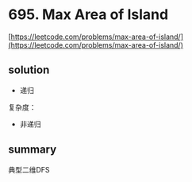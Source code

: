 # 695. Max Area of Island
[https://leetcode.com/problems/max-area-of-island/](https://leetcode.com/problems/max-area-of-island/)

## solution
- 递归

复杂度：

- 非递归

## summary
典型二维DFS

